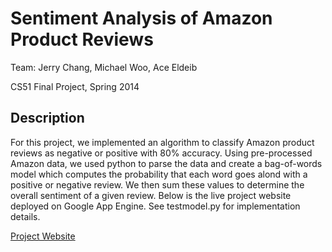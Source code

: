 Sentiment Analysis of Amazon Product Reviews
==========

Team: Jerry Chang, Michael Woo, Ace Eldeib

CS51 Final Project, Spring 2014

## Description

For this project, we implemented an algorithm to classify Amazon product reviews as negative or positive with 80% accuracy. Using pre-processed Amazon data, we used python to parse the data and create a bag-of-words model which computes the probability that each word goes alond with a positive or negative review. We then sum these values to determine the overall sentiment of a given review. Below is the live project website deployed on Google App Engine. See testmodel.py for implementation details.

<a href="http://cs51review.appspot.com/">Project Website</a>
